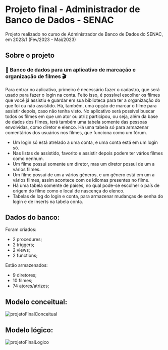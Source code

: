 # Projeto final - Administrador de Banco de Dados - SENAC
Projeto realizado no curso de Administrador de Banco de Dados do SENAC, em 2023/1 (Fev/2023 - Mai/2023)

## Sobre o projeto
### :game_die: Banco de dados para um aplicativo de marcação e organização de filmes :clapper:
Para entrar no aplicativo, primeiro é necessário fazer o cadastro, que será usado para fazer o login na conta. Feito isso, é possível escolher os filmes que você já assistiu e guardar em sua biblioteca para ter a organização do que foi ou não assistido. Há, também, uma opção de marcar o filme para assistir depois, caso não tenha visto. No aplicativo será possível buscar todos os filmes em que um ator ou atriz participou, ou seja, além da base de dados dos filmes, terá também uma tabela somente das pessoas envolvidas, como diretor e elenco. Há uma tabela só para armazenar comentários dos usuários nos filmes, que funciona como um fórum.
- Um login só está atrelado a uma conta, e uma conta está em um login só. 
- Nas listas de assistido, favorito e assistir depois podem ter vários filmes como nenhum. 
- Um filme possui somente um diretor, mas um diretor possui de um a vários filmes. 
- Um filme possui de um a vários gêneros, e um gênero está em um a vários filmes, assim acontece com os idiomas presentes no filme. 
- Há uma tabela somente de países, no qual pode-se escolher o país de origem do filme como o local de nascença do elenco. 
- Tabelas de log do login e conta, para armazenar mudanças de senha do login e de inserts na tabela conta.

## Dados do banco:
Foram criados:
- 2 procedures;
- 2 triggers;
- 2 views;
- 2 functions;

Estão armazenados:
- 9 diretores;
- 10 filmes;
- 74 atores/atrizes;

## Modelo conceitual:
![projetoFinalConceitual](https://user-images.githubusercontent.com/81472166/235458764-d509af0a-6f3f-4db7-8210-364654aebbba.PNG)

## Modelo lógico:
![projetoFinalLogico](https://user-images.githubusercontent.com/81472166/235458777-7a76ed8a-62f6-4592-92ca-e64ed1222c34.PNG)
